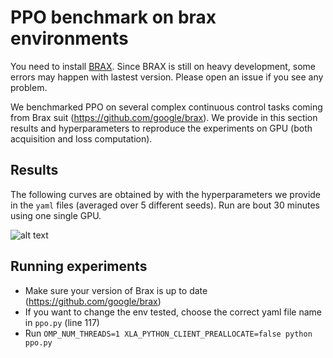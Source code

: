# PPO benchmark on brax environments

You need to install [BRAX](https://github.com/google/brax). Since BRAX is still on heavy development, some errors may happen with lastest version. Please open an issue if you see any problem.

We benchmarked PPO on several complex continuous control tasks coming from Brax suit (https://github.com/google/brax). We provide in this section results and hyperparameters to reproduce the experiments on GPU (both acquisition and loss computation).

## Results

The following curves are obtained by with the hyperparameters we provide in the `yaml` files (averaged over 5 different seeds). Run are bout 30 minutes using one single GPU.


![alt text](results/halfcheetah_results.png)


## Running experiments
 * Make sure your version of Brax is up to date (https://github.com/google/brax)
 * If you want to change the env tested, choose the correct yaml file name in `ppo.py` (line 117)
 * Run `OMP_NUM_THREADS=1 XLA_PYTHON_CLIENT_PREALLOCATE=false python ppo.py`
